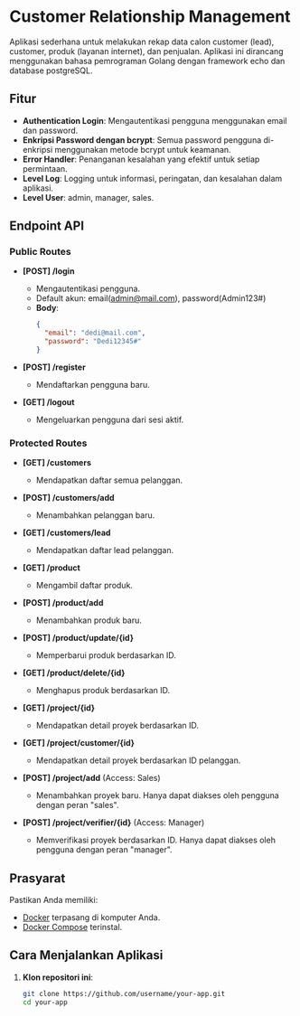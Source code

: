 # Customer Relationship Management

Aplikasi sederhana untuk melakukan rekap data calon customer (lead), customer, produk (layanan internet), dan penjualan.
Aplikasi ini dirancang menggunakan bahasa pemrograman Golang dengan framework echo dan database postgreSQL.

## Fitur  

- **Authentication Login**: Mengautentikasi pengguna menggunakan email dan password.  
- **Enkripsi Password dengan bcrypt**: Semua password pengguna di-enkripsi menggunakan metode bcrypt untuk keamanan.  
- **Error Handler**: Penanganan kesalahan yang efektif untuk setiap permintaan.  
- **Level Log**: Logging untuk informasi, peringatan, dan kesalahan dalam aplikasi.
- **Level User**: admin, manager, sales.  

## Endpoint API  

### Public Routes  

- **[POST] /login**  
  - Mengautentikasi pengguna.
  - Default akun: email(admin@mail.com), password(Admin123#)  
  - **Body**:  
    ```json  
    {  
      "email": "dedi@mail.com",  
      "password": "Dedi12345#"  
    }  
    ```  
    
- **[POST] /register**  
  - Mendaftarkan pengguna baru.  

- **[GET] /logout**  
  - Mengeluarkan pengguna dari sesi aktif.  

### Protected Routes  

- **[GET] /customers**  
  - Mendapatkan daftar semua pelanggan.  

- **[POST] /customers/add**  
  - Menambahkan pelanggan baru.  

- **[GET] /customers/lead**  
  - Mendapatkan daftar lead pelanggan.  

- **[GET] /product**  
  - Mengambil daftar produk.  

- **[POST] /product/add**  
  - Menambahkan produk baru.  

- **[POST] /product/update/{id}**  
  - Memperbarui produk berdasarkan ID.  

- **[GET] /product/delete/{id}**  
  - Menghapus produk berdasarkan ID.  

- **[GET] /project/{id}**  
  - Mendapatkan detail proyek berdasarkan ID.  

- **[GET] /project/customer/{id}**  
  - Mendapatkan detail proyek berdasarkan ID pelanggan.  

- **[POST] /project/add** (Access: Sales)  
  - Menambahkan proyek baru. Hanya dapat diakses oleh pengguna dengan peran "sales".  

- **[POST] /project/verifier/{id}** (Access: Manager)  
  - Memverifikasi proyek berdasarkan ID. Hanya dapat diakses oleh pengguna dengan peran "manager".  

## Prasyarat  

Pastikan Anda memiliki:  

- [Docker](https://www.docker.com/get-started) terpasang di komputer Anda.  
- [Docker Compose](https://docs.docker.com/compose/install/) terinstal.  

## Cara Menjalankan Aplikasi  

1. **Klon repositori ini**:  

   ```bash  
   git clone https://github.com/username/your-app.git  
   cd your-app  